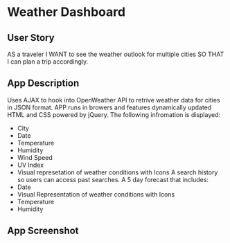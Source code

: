 # Weather Dashboard

## User Story
AS a traveler
I WANT to see the weather outlook for multiple cities
SO THAT I can plan a trip accordingly.

## App Description
Uses AJAX to hook into OpenWeather API to retrive weather data for cities in JSON format.
APP runs in browers and features dynamically updated HTML and CSS powered by jQuery.
The following infromation is displayed:
* City
* Date
* Temperature
* Humidity
* Wind Speed
* UV Index
* Visual represetation of weather conditions with Icons
A search history so users can access past searches.
A 5 day forecast that includes:
* Date
* Visual Representation of weather conditions with Icons
* Temperature
* Humidity

## App Screenshot
